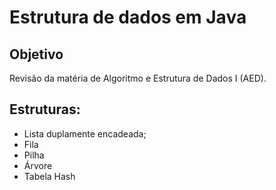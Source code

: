 # Estrutura de dados em Java

## Objetivo
Revisão da matéria de Algoritmo e Estrutura de Dados I (AED).

## Estruturas:
- Lista duplamente encadeada;
- Fila
- Pilha
- Árvore
- Tabela Hash
